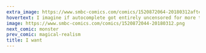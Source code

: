 ```yaml
---
extra_image: https://www.smbc-comics.com/comics/1520872064-20180312after.png
hovertext: I imagine if autocomplete got entirely uncensored for more than 30 seconds civil society would end.
image: https://www.smbc-comics.com/comics/1520872044-20180312.png
next_comic: monster
prev_comic: magical-realism
title: I want
---
```


